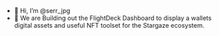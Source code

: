 - 👋 Hi, I’m @serr_jpg
- 👀 We are Building out the FlightDeck Dashboard to display a wallets digital assets and useful NFT toolset for the Stargaze ecosystem.



<!---
TerraDeFi/TerraDeFi is a ✨ special ✨ repository because its `README.md` (this file) appears on your GitHub profile.
You can click the Preview link to take a look at your changes.
--->
